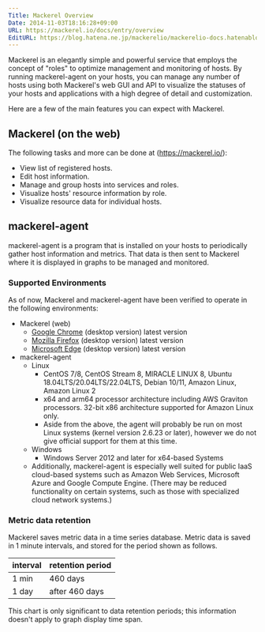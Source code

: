 ```yaml
---
Title: Mackerel Overview
Date: 2014-11-03T18:16:28+09:00
URL: https://mackerel.io/docs/entry/overview
EditURL: https://blog.hatena.ne.jp/mackerelio/mackerelio-docs.hatenablog.mackerel.io/atom/entry/8454420450072239778
---
```


Mackerel is an elegantly simple and powerful service that employs the concept of "roles" to optimize management and monitoring of hosts. By running mackerel-agent on your hosts, you can manage any number of hosts using both Mackerel's web GUI and API to visualize the statuses of your hosts and applications with a high degree of detail and customization.

Here are a few of the main features you can expect with Mackerel.

## Mackerel (on the web)

The following tasks and more can be done at (https://mackerel.io/):

- View list of registered hosts.
- Edit host information.
- Manage and group hosts into services and roles.
- Visualize hosts' resource information by role.
- Visualize resource data for individual hosts.

## mackerel-agent

mackerel-agent is a program that is installed on your hosts to periodically gather host information and metrics. That data is then sent to Mackerel where it is displayed in graphs to be managed and monitored.

<h3 id="support-environments">Supported Environments</h3>

As of now, Mackerel and mackerel-agent have been verified to operate in the following environments:

- Mackerel (web)
  - [Google Chrome](https://www.google.com/chrome/) (desktop version) latest version
  - [Mozilla Firefox](https://www.mozilla.org/firefox/) (desktop version) latest version
  - [Microsoft Edge](https://www.microsoft.com/edge) (desktop version) latest version
- mackerel-agent
    - Linux
        - CentOS 7/8, CentOS Stream 8, MIRACLE LINUX 8, Ubuntu 18.04LTS/20.04LTS/22.04LTS,  Debian 10/11, Amazon Linux, Amazon Linux 2
        - x64 and arm64 processor architecture including AWS Graviton processors. 32-bit x86 architecture supported for Amazon Linux only.
        - Aside from the above, the agent will probably be run on most Linux systems (kernel version 2.6.23 or later), however we do not give official support for them at this time.
    - Windows
        - Windows Server 2012 and later for x64-based Systems
    - Additionally, mackerel-agent is especially well suited for public IaaS cloud-based systems such as Amazon Web Services, Microsoft Azure and Google Compute Engine. (There may be reduced functionality on certain systems, such as those with specialized cloud network systems.)

<h3 id="tsdb-spec">Metric data retention</h3>

Mackerel saves metric data in a time series database.
Metric data is saved in 1 minute intervals, and stored for the period shown as follows.

| interval  | retention period |
| --------- | ---------------- |
| 1 min     | 460 days         |
| 1 day     | after 460 days   |

This chart is only significant to data retention periods; this information doesn't apply to graph display time span.
